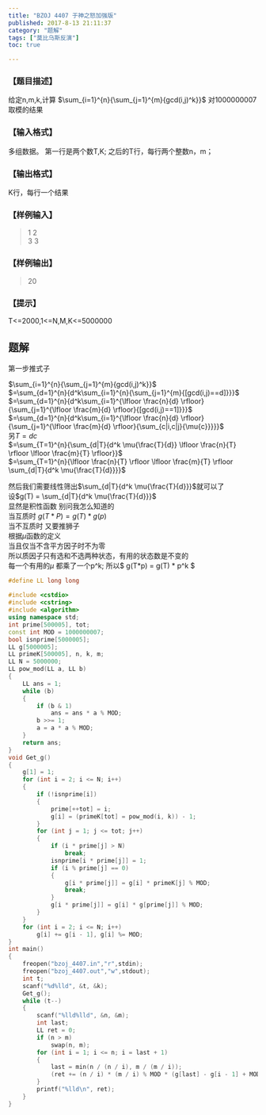 ```yaml
---
title: "BZOJ 4407 于神之怒加强版"
published: 2017-8-13 21:11:37
category: "题解"
tags: ["莫比乌斯反演"]
toc: true

---
```



### 【题目描述】
给定n,m,k,计算 $\sum_{i=1}^{n}{\sum_{j=1}^{m}{gcd(i,j)^k}}$ 对1000000007取模的结果
<!--more-->
### 【输入格式】
多组数据。
第一行是两个数T,K;
之后的T行，每行两个整数n，m；

### 【输出格式】
K行，每行一个结果

### 【样例输入】
>1 2  
3 3   
### 【样例输出】
>20  

### 【提示】
T<=2000,1<=N,M,K<=5000000


## 题解

第一步推式子

$\sum_{i=1}^{n}{\sum_{j=1}^{m}{gcd(i,j)^k}}$  
$=\sum_{d=1}^{n}{d^k\sum_{i=1}^{n}{\sum_{j=1}^{m}{[gcd(i,j)==d]}}}$    
$=\sum_{d=1}^{n}{d^k\sum_{i=1}^{\lfloor \frac{n}{d} \rfloor}{\sum_{j=1}^{\lfloor \frac{m}{d} \rfloor}{[gcd(i,j)==1]}}}$  
$=\sum_{d=1}^{n}{d^k\sum_{i=1}^{\lfloor \frac{n}{d} \rfloor}{\sum_{j=1}^{\lfloor \frac{m}{d} \rfloor}{\sum_{c|i,c|j}{\mu{c}}}}}$  
另$T = dc$  
$=\sum_{T=1}^{n}{\sum_{d|T}{d^k \mu{\frac{T}{d}} \lfloor \frac{n}{T} \rfloor \lfloor \frac{m}{T} \rfloor}}$    
$=\sum_{T=1}^{n}{\lfloor \frac{n}{T} \rfloor \lfloor \frac{m}{T} \rfloor \sum_{d|T}{d^k \mu{\frac{T}{d}}}}$  


然后我们需要线性筛出$\sum_{d|T}{d^k \mu{\frac{T}{d}}}$就可以了  
设$g(T) = \sum_{d|T}{d^k \mu{\frac{T}{d}}}$  
显然是积性函数
别问我怎么知道的  
当互质时 $g(T*P) = g(T) * g(p)$  
当不互质时
又要推狮子  
根据$\mu$函数的定义  
当且仅当不含平方因子时不为零  
所以质因子只有选和不选两种状态，有用的状态数是不变的  
每一个有用的$\mu$ 都乘了一个p^k;
所以$ g(T*p) = g(T) * p^k $


```c++
#define LL long long
 
#include <cstdio>
#include <cstring>
#include <algorithm>
using namespace std;
int prime[500005], tot;
const int MOD = 1000000007;
bool isnprime[5000005];
LL g[5000005];
LL primeK[500005], n, k, m;
LL N = 5000000;
LL pow_mod(LL a, LL b)
{
    LL ans = 1;
    while (b)
    {
        if (b & 1)
            ans = ans * a % MOD;
        b >>= 1;
        a = a * a % MOD;
    }
    return ans;
}
void Get_g()
{
    g[1] = 1;
    for (int i = 2; i <= N; i++)
    {
        if (!isnprime[i])
        {
            prime[++tot] = i;
            g[i] = (primeK[tot] = pow_mod(i, k)) - 1;
        }
        for (int j = 1; j <= tot; j++)
        {
            if (i * prime[j] > N)
                break;
            isnprime[i * prime[j]] = 1;
            if (i % prime[j] == 0)
            {
                g[i * prime[j]] = g[i] * primeK[j] % MOD;
                break;
            }
            g[i * prime[j]] = g[i] * g[prime[j]] % MOD;
        }
    }
    for (int i = 2; i <= N; i++)
        g[i] += g[i - 1], g[i] %= MOD;
}
int main()
{
    freopen("bzoj_4407.in","r",stdin);
    freopen("bzoj_4407.out","w",stdout);
    int t;
    scanf("%d%lld", &t, &k);
    Get_g();
    while (t--)
    {
        scanf("%lld%lld", &n, &m);
        int last;
        LL ret = 0;
        if (n > m)
            swap(n, m);
        for (int i = 1; i <= n; i = last + 1)
        {
            last = min(n / (n / i), m / (m / i));
            (ret += (n / i) * (m / i) % MOD * (g[last] - g[i - 1] + MOD) % MOD)%=MOD;
        }
        printf("%lld\n", ret);
    }
}
```